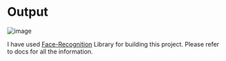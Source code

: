 # Output 

![image](https://user-images.githubusercontent.com/85442734/169827124-495b6e37-bd19-4ed9-8664-9ae525522a60.png)


I have used [Face-Recognition](https://pypi.org/project/face-recognition/) Library for building this project. Please refer to docs for all the information. 
